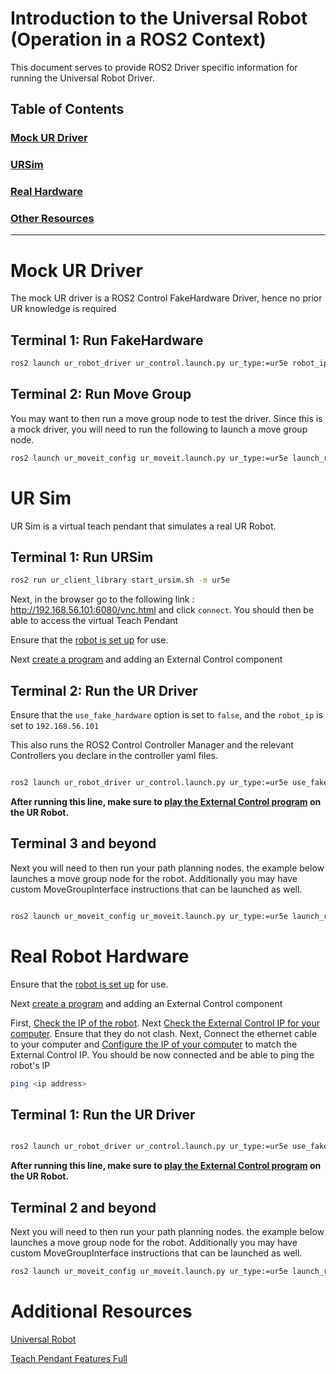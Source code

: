 # Introduction to the Universal Robot (Operation in a ROS2 Context)

This document serves to provide ROS2 Driver specific information for running the Universal Robot Driver.

## Table of Contents  
### [Mock UR Driver](#mock-ur-driver) 

### [URSim](#ur-sim)

### [Real Hardware](#real-robot-hardware)  

### [Other Resources](#other-resources)  

---

# Mock UR Driver
The mock UR driver is a ROS2 Control FakeHardware Driver, hence no prior UR knowledge is required

## Terminal 1: Run FakeHardware

```bash
ros2 launch ur_robot_driver ur_control.launch.py ur_type:=ur5e robot_ip:=yyy.yyy.yyy.yyy use_mock_hardware:=true launch_rviz:=false initial_joint_controller:=joint_trajectory_controller
```

## Terminal 2: Run Move Group

You may want to then run a move group node to test the driver. Since this is a mock driver, you will need to run the following to launch a move group node.

```bash
ros2 launch ur_moveit_config ur_moveit.launch.py ur_type:=ur5e launch_rviz:=true use_mock_hardware:=true
```

# UR Sim 
UR Sim is a virtual teach pendant that simulates a real UR Robot. 

## Terminal 1: Run URSim
```bash
ros2 run ur_client_library start_ursim.sh -m ur5e
```

Next, in the browser go to the following link : http://192.168.56.101:6080/vnc.html and click `connect`. You should then be able to access the virtual Teach Pendant

Ensure that the [robot is set up](./teach_pendant.md#setting-up-the-robot) for use.

Next [create a program](./teach_pendant.md#creating-a-program) and adding an External Control component

## Terminal 2: Run the UR Driver

Ensure that the `use_fake_hardware` option is set to `false`, and the `robot_ip` is set to `192.168.56.101`

This also runs the ROS2 Control Controller Manager and the relevant Controllers you declare in the controller yaml files.

```bash

ros2 launch ur_robot_driver ur_control.launch.py ur_type:=ur5e use_fake_hardware:=false robot_ip:=192.168.56.101 launch_rviz:=true

```

**After running this line, make sure to [play the External Control program](./teach_pendant.md#running-a-program) on the UR Robot.**

## Terminal 3 and beyond

Next you will need to then run your path planning nodes. the example below launches a move group node for the robot. Additionally you may have custom MoveGroupInterface instructions that can be launched as well. 
```bash

ros2 launch ur_moveit_config ur_moveit.launch.py ur_type:=ur5e launch_rviz:=true

```

# Real Robot Hardware

Ensure that the [robot is set up](./teach_pendant.md#setting-up-the-robot) for use.

Next [create a program](./teach_pendant.md#creating-a-program) and adding an External Control component

First, [Check the IP of the robot](./teach_pendant.md#check-or-edit-robot-ip-address). Next [Check the External Control IP for your computer](./teach_pendant.md#check-or-edit-external-control-ip-address). Ensure that they do not clash. Next, Connect the ethernet cable to your computer and [Configure the IP of your computer]() to match the External Control IP. You should be now connected and be able to ping the robot's IP

```bash
ping <ip address>
```

## Terminal 1: Run the UR Driver
```bash

ros2 launch ur_robot_driver ur_control.launch.py ur_type:=ur5e use_fake_hardware:=false robot_ip:=<robot_ip> launch_rviz:=true

```
**After running this line, make sure to [play the External Control program](./teach_pendant.md#running-a-program) on the UR Robot.**

## Terminal 2 and beyond

Next you will need to then run your path planning nodes. the example below launches a move group node for the robot. Additionally you may have custom MoveGroupInterface instructions that can be launched as well. 
```bash
ros2 launch ur_moveit_config ur_moveit.launch.py ur_type:=ur5e launch_rviz:=true

```
# Additional Resources
[Universal Robot](https://github.com/UniversalRobots/Universal_Robots_ROS2_Driver)

[Teach Pendant Features Full](./teach_pendant.md)
